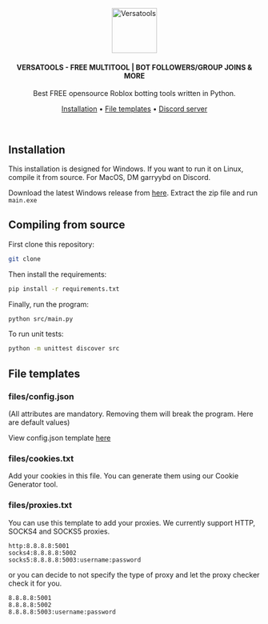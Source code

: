 <p align="center">
	<a href="https://discord.com/invite/kaz2XVGAya"><img src="https://cdn.discordapp.com/icons/1119803301295292458/eb9f9cd395ce2dbac016a4f5e7513054.webp" alt="Versatools" height="90" /></a>
</p>

<h4 align="center">VERSATOOLS - FREE MULTITOOL | BOT FOLLOWERS/GROUP JOINS & MORE</h4>
<p align="center">
	Best FREE opensource Roblox botting tools written in Python.
</p>

<p align="center">
	<a href="#installation">Installation</a> •
	<a href="#file-templates">File templates</a> •
	<a href="https://discord.com/invite/kaz2XVGAya">Discord server</a>
</p>
<br/>

## Installation

This installation is designed for Windows. If you want to run it on Linux, compile it from source. For MacOS, DM garryybd on Discord.

Download the latest Windows release from [here](https://github.com/GarryyBD/versatools/releases). Extract the zip file and run `main.exe`

## Compiling from source

First clone this repository:

```bash
git clone
```

Then install the requirements:

```bash
pip install -r requirements.txt
```

Finally, run the program:

```bash
python src/main.py
```

To run unit tests:

```bash
python -m unittest discover src
```

## File templates

### files/config.json

(All attributes are mandatory. Removing them will break the program.
Here are default values)

View config.json template [here](https://github.com/GarryyBD/versatools/blob/main/templates/config.json)

### files/cookies.txt

Add your cookies in this file. You can generate them using our Cookie Generator tool.

### files/proxies.txt

You can use this template to add your proxies. We currently support HTTP, SOCKS4 and SOCKS5 proxies.

```
http:8.8.8.8:5001
socks4:8.8.8.8:5002
socks5:8.8.8.8:5003:username:password
```

or you can decide to not specify the type of proxy and let the proxy checker check it for you.

```
8.8.8.8:5001
8.8.8.8:5002
8.8.8.8:5003:username:password
```
